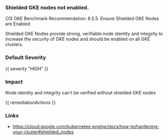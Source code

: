
### Shielded GKE nodes not enabled.

CIS GKE Benchmark Recommendation: 6.5.5. Ensure Shielded GKE Nodes are Enabled

Shielded GKE Nodes provide strong, verifiable node identity and integrity to increase the security of GKE nodes and should be enabled on all GKE clusters.

### Default Severity
{{ severity "HIGH" }}

### Impact
Node identity and integrity can't be verified without shielded GKE nodes

<!-- DO NOT CHANGE -->
{{ remediationActions }}

### Links
- https://cloud.google.com/kubernetes-engine/docs/how-to/hardening-your-cluster#shielded_nodes
        